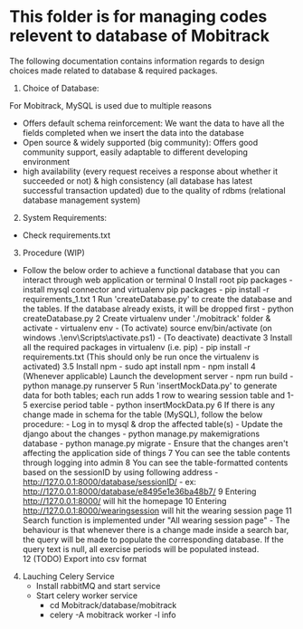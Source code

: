 # This folder is for managing codes relevent to database of Mobitrack

The following documentation contains information regards to design choices made related to database & required packages.

1. Choice of Database: 

For Mobitrack, MySQL is used due to multiple reasons
- Offers default schema reinforcement: We want the data to have all the fields completed when we insert the data into the database
- Open source & widely supported (big community): Offers good community support, easily adaptable to different developing environment
- high availability (every request receives a response about whether it succeeded or not) & high consistency (all database has latest successful transaction updated) due to the quality of rdbms (relational database management system)
	
2. System Requirements:
- Check requirements.txt

3. Procedure (WIP)
- Follow the below order to achieve a functional database that you can interact through web application or terminal
	0 Install root pip packages
		- install mysql connector and virtualenv pip packages
		- pip install -r requirements_1.txt
	1 Run 'createDatabase.py' to create the database and the tables. If the database already exists, it will be dropped first
		- python createDatabase.py
	2 Create virtualenv under './mobitrack' folder & activate
		- virtualenv env
		- (To activate) source env/bin/activate (on windows .\env\Scripts\activate.ps1)
		- (To deactivate) deactivate
	3 Install all the required packages in virtualenv (i.e. pip)
		- pip install -r requirements.txt (This should only be run once the virtualenv is activated)
	3.5 Install npm
		- sudo apt install npm
		- npm install
	4 (Whenever applicable) Launch the development server
		- npm run build
		- python manage.py runserver
	5 Run 'insertMockData.py' to generate data for both tables; each run adds 1 row to wearing session table and 1-5 exercise period table
		- python insertMockData.py
	6 If there is any change made in schema for the table (MySQL), follow the below procedure:
		- Log in to mysql & drop the affected table(s)
		- Update the django about the changes
			- python manage.py makemigrations database
			- python manage.py migrate
		- Ensure that the changes aren't affecting the application side of things
	7 You can see the table contents through logging into admin
	8 You can see the table-formatted contents based on the sessionID by using following address
		- http://127.0.0.1:8000/database/sessionID/
		- ex: http://127.0.0.1:8000/database/e8495e1e36ba48b7/
	9 Entering http://127.0.0.1:8000/ will hit the homepage
	10 Entering http://127.0.0.1:8000/wearingsession will hit the wearing session page
	11 Search function is implemented under "All wearing session page"
		- The behaviour is that whenever there is a change made inside a search bar, the query will be made to populate the corresponding database. If the query text is null, all exercise periods will be populated instead.	
	12 (TODO) Export into csv format
			

4. Lauching Celery Service
	- Install rabbitMQ and start service
	- Start celery worker service
		- cd Mobitrack/database/mobitrack
		- celery -A mobitrack worker -l info
